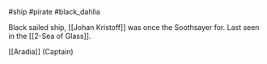 #ship #pirate #black_dahlia 

Black sailed ship, [[Johan Kristoff]] was once the Soothsayer for.  Last seen in the [[2-Sea of Glass]].

[[Aradia]] (Captain)